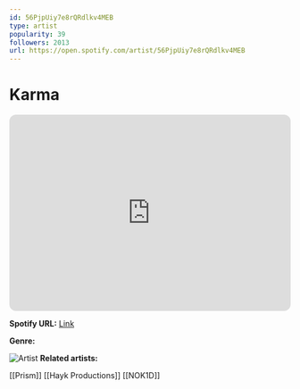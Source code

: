 ```yaml
---
id: 56PjpUiy7e8rQRdlkv4MEB
type: artist
popularity: 39
followers: 2013
url: https://open.spotify.com/artist/56PjpUiy7e8rQRdlkv4MEB
---
```

# Karma

<iframe style="border-radius:12px" src="https://open.spotify.com/embed/artist/56PjpUiy7e8rQRdlkv4MEB" width="100%" height="352" frameBorder="0" allowfullscreen="" allow="autoplay; clipboard-write; encrypted-media; fullscreen; picture-in-picture" loading="lazy"></iframe>

**Spotify URL:** [Link](https://open.spotify.com/artist/56PjpUiy7e8rQRdlkv4MEB)

**Genre:** 

![Artist](https://i.scdn.co/image/ab6761610000e5ebea66cf281e746d7e30bf2b2b)
**Related artists:**

[[Prism]]
[[Hayk Productions]]
[[NOK1D]]
